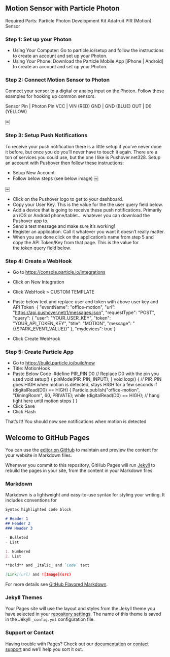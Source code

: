 ## Motion Sensor with Particle Photon

Required Parts:
Particle Photon Development Kit
Adafruit PIR (Motion) Sensor

### Step 1: Set up your Photon
* Using Your Computer: Go to particle.io/setup and follow the instructions to create an account and set up your Photon.
* Using Your Phone: Download the Particle Mobile App [iPhone | Android] to create an account and set up your Photon.

### Step 2: Connect Motion Sensor to Photon
Connect your sensor to a digital or analog input on the Photon. Follow these examples for hooking up common sensors.

Sensor Pin | Photon Pin
       VCC | VIN (RED)
       GND | GND (BLUE)
       OUT | D0 (YELLOW)


￼

### Step 3: Setup Push Notifications
To receive your push notification there is a little setup if you’ve never done it before, but once you do you’ll never have to touch it again. There are a ton of services you could use, but the one I like is Pushover.net328. Setup an account with Pushover then follow these instructions:

- Setup New Account
- Follow below steps (see below image)
￼


￼

- Click on the Pushover logo to get to your dashboard.
- Copy your User Key. This is the value for the the user query field below.
- Add a device that is going to receive these push notifications. Primarily an iOS or Android phone/tablet… whatever you can download the Pushover app to.
- Send a test message and make sure it’s working!
- Register an application. Call it whatever you want it doesn’t really matter.
- When you are done click on the application’s name from step 5 and copy the API Token/Key from that page. This is the value for the token query field below.

### Step 4: Create a WebHook

- Go to https://console.particle.io/integrations 
- Click on New Integration
- Click WebHook > CUSTOM TEMPLATE
- Paste below text and replace user and token with above user key and API Token
 {
  "eventName": "office-motion",
  "url": "https://api.pushover.net/1/messages.json",
  "requestType": "POST",
  "query":
  {
    "user": "YOUR_USER_KEY",
    "token": "YOUR_API_TOKEN_KEY",
    "title": "MOTION",
    "message": "{{SPARK_EVENT_VALUE}}"
  },
  "mydevices": true
}

- Click Create WebHook

### Step 5: Create Particle App

- Go to https://build.particle.io/build/new 
- Title: MotionHook
- Paste Below Code 
#define PIR_PIN D0 // Replace D0 with the pin you used 
void setup() { 
   pinMode(PIR_PIN, INPUT); 
} 
void loop() { 
   // PIR_PIN goes HIGH when motion is detected, stays HIGH for a few seconds 
 if (digitalRead(D0) == HIGH) {
        Particle.publish("office-motion", "DiningRoom", 60, PRIVATE);
        while (digitalRead(D0) == HIGH); // hang tight here until motion stops
    }
}  
- Click Save
- Click Flash

That’s It! You should now see notifications when motion is detected





## Welcome to GitHub Pages

You can use the [editor on GitHub](https://github.com/iotrvc/project1/edit/master/README.md) to maintain and preview the content for your website in Markdown files.

Whenever you commit to this repository, GitHub Pages will run [Jekyll](https://jekyllrb.com/) to rebuild the pages in your site, from the content in your Markdown files.

### Markdown

Markdown is a lightweight and easy-to-use syntax for styling your writing. It includes conventions for

```markdown
Syntax highlighted code block

# Header 1
## Header 2
### Header 3

- Bulleted
- List

1. Numbered
2. List

**Bold** and _Italic_ and `Code` text

[Link](url) and ![Image](src)
```

For more details see [GitHub Flavored Markdown](https://guides.github.com/features/mastering-markdown/).

### Jekyll Themes

Your Pages site will use the layout and styles from the Jekyll theme you have selected in your [repository settings](https://github.com/iotrvc/project1/settings). The name of this theme is saved in the Jekyll `_config.yml` configuration file.

### Support or Contact

Having trouble with Pages? Check out our [documentation](https://help.github.com/categories/github-pages-basics/) or [contact support](https://github.com/contact) and we’ll help you sort it out.
